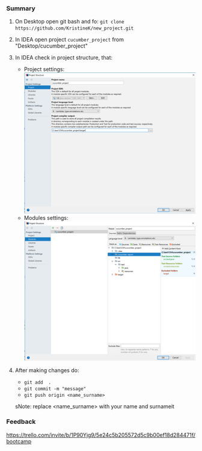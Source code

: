 ### Summary
1. On Desktop open git bash and fo: `git clone https://github.com/KristineK/new_project.git`
2. In IDEA open project `cucumber_project` from "Desktop/cucumber_project"
3. In IDEA check in project structure, that:
   * Project settings:
   ![Alt text](project_settings.png?raw=true "Project Settings")
   * Modules settings:
   ![Alt text](module_settings.png?raw=true "Module Settings")
4. After making changes do:
   * `git add  .`
   * `git commit -m "message"`
   *  `git push origin <name_surname>` 
   
   sNote: replace <name_surname> with your name and surnameit 

### Feedback
https://trello.com/invite/b/1P90Yjg9/5e24c5b205572d5c9b00ef18d284471f/bootcamp
